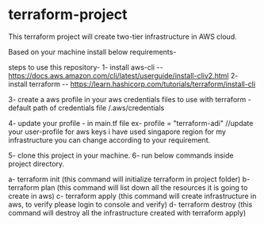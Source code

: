 # terraform-project

This terraform project will create two-tier infrastructure in AWS cloud.

Based on your machine install below requirements-

steps to use this repository-
1- install aws-cli -- https://docs.aws.amazon.com/cli/latest/userguide/install-cliv2.html
2- install terraform -- https://learn.hashicorp.com/tutorials/terraform/install-cli

3- create a aws profile in your aws credentials files to use with terraform -
default path of credentials file <userhome>/.aws/credentials

4- update your profile -  in main.tf file ex-   profile = "terraform-adi" //update your user-profile for aws keys
i have used singapore region for my infrastructure you can change according to your requirement.

5- clone this project in your machine.
6- run below commands inside project directory.

  a- terraform init (this command will initialize terraform in project folder)
  b- terraform plan  (this command will list down all the resources it is going to create in aws)
  c- terraform apply (this command will create infrastructure in aws, to verify please login to console and verify)
  d- terraform destroy (this command will destroy all the infrastructure created with terraform apply)
  
  
  
